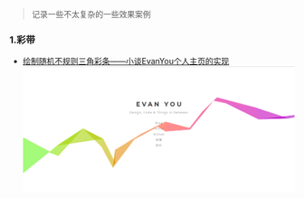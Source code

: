 > 记录一些不太复杂的一些效果案例

### 1.彩带
- [绘制随机不规则三角彩条——小谈EvanYou个人主页的实现](https://zhuanlan.zhihu.com/p/28257724)
![彩带](/images/20171225164744.png)